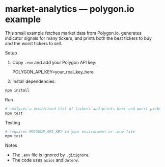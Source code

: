 # market-analytics — polygon.io example

This small example fetches market data from Polygon.io, generates indicator signals for many tickers, and prints both the best tickers to buy and the worst tickers to sell.

Setup

1. Copy `.env` and add your Polygon API key:

   POLYGON_API_KEY=your_real_key_here

2. Install dependencies:

```bash
npm install
```

Run

```bash
# analyzes a predefined list of tickers and prints best and worst picks
npm test
```

Testing

```bash
# requires POLYGON_API_KEY in your environment or .env file
npm test
```

Notes

- The `.env` file is ignored by `.gitignore`.
- The code uses `axios` and `dotenv`.
